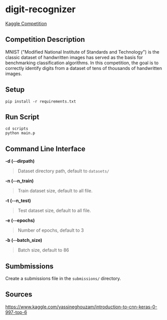 # digit-recognizer
[Kaggle Competition](https://www.kaggle.com/c/digit-recognizer/overview)

## Competition Description
MNIST ("Modified National Institute of Standards and Technology") is the  classic dataset of handwritten images has served as the basis for benchmarking classification algorithms. In this competition, the goal is to correctly identify digits from a dataset of tens of thousands of handwritten images. 

## Setup
```pip install -r requirements.txt```

## Run Script

```
cd scripts
python main.p
```

## Command Line Interface
**-d (--dirpath)**
> Dataset directory path, default to `datasets/`

**-n (--n_train)**
> Train dataset size, default to all file.

**-t (--n_test)**
> Test dataset size, default to all file.

**-e (--epochs)** 
> Number of epochs, default to 3
  
**-b (--batch_size)**
> Batch size, default to 86

## Sumbmissions
Create a submissions file in the `submissions/` directory.

## Sources
https://www.kaggle.com/yassineghouzam/introduction-to-cnn-keras-0-997-top-6
